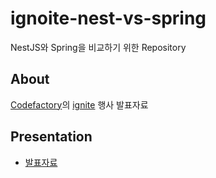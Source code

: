 # ignoite-nest-vs-spring
NestJS와 Spring을 비교하기 위한 Repository 

## About

[Codefactory](https://www.codefactory.ai/links)의 [ignite](https://www.instagram.com/p/DBQl8BPTFlJ/?utm_source=ig_web_copy_link&igsh=MzRlODBiNWFlZA==) 행사 발표자료

## Presentation 

- [발표자료](https://docs.google.com/presentation/d/1bT_HPMmlRgyRyPpoNX9GA8BBkdDHYOua0RfHElGXO-w/edit?usp=sharing)
